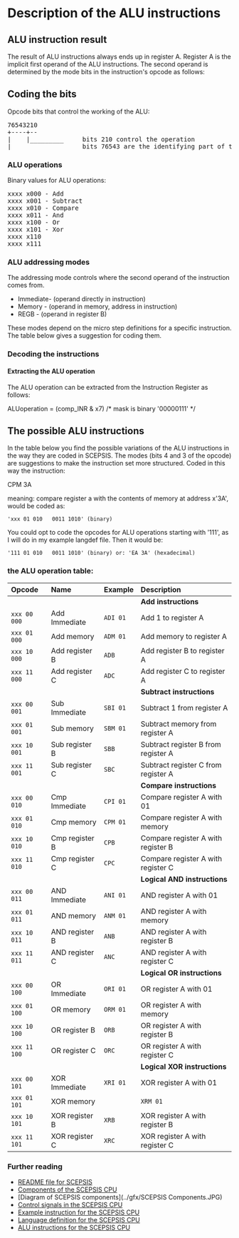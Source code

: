 # Description of the ALU instructions

## ALU instruction result
The result of ALU instructions always ends up in register A. Register A is
the implicit first operand of the ALU instructions. The second operand is
determined by the mode bits in the instruction's opcode as follows:

## Coding the bits
Opcode bits that control the working of the ALU:

<PRE>
76543210
+----+--
|    |_________		bits 210 control the operation
|______________		bits 76543 are the identifying part of the ALU ops
</PRE>

### ALU operations
Binary values for ALU operations:

<PRE>
xxxx x000 - Add
xxxx x001 - Subtract
xxxx x010 - Compare
xxxx x011 - And
xxxx x100 - Or
xxxx x101 - Xor
xxxx x110	
xxxx x111	
</PRE>

### ALU addressing modes
The addressing mode controls where the second operand of the instruction comes from. 

- Immediate- (operand directly in instruction)
- Memory   - (operand in memory, address in instruction)
- REGB     - (operand in register B)

These modes depend on the micro step definitions for a specific instruction. The table below gives a suggestion for coding them.

### Decoding the instructions

#### Extracting the ALU operation
The ALU operation can be extracted from the Instruction Register 
as follows:

 ALUoperation = (comp_INR & x7)	/* mask is binary '00000111' */

## The possible ALU instructions
In the table below you find the possible variations of the ALU instructions in the 
way they are coded in SCEPSIS. The modes (bits 4 and 3 of the opcode) are suggestions 
to make the instruction set more structured. Coded in this way the instruction:

 CPM 3A

meaning: compare register a with the contents of memory at address x'3A', would be coded as:

    'xxx 01 010   0011 1010' (binary)

You could opt to code the opcodes for ALU operations starting with '111', as I will do 
in my example langdef file. Then it would be:

    '111 01 010   0011 1010' (binary) or: 'EA 3A' (hexadecimal)

### the ALU operation table:

| Opcode	 	| Name				| Example 	| Description 							|
| :--- 		 	| :---  			| :--- 		| :---									|
| 			 	| 					| 			| **Add instructions**					|
| `xxx 00 000`	| Add Immediate 	| `ADI 01` 	| Add 1 to register A 					|
| `xxx 01 000`	| Add memory		| `ADM 01`	| Add memory to register A				|
| `xxx 10 000`	| Add register B	| `ADB`		| Add register B to register A			|
| `xxx 11 000`	| Add register C	| `ADC`		| Add register C to register A			|	
| 			 	| 					| 			| **Subtract instructions**				|
| `xxx 00 001`	| Sub Immediate 	| `SBI 01` 	| Subtract 1 from register A			|
| `xxx 01 001`	| Sub  memory		| `SBM 01`	| Subtract memory from register A		|
| `xxx 10 001`	| Sub register B	| `SBB`		| Subtract register B from register A	|
| `xxx 11 001`	| Sub register C	| `SBC`		| Subtract register C from register A	|	
| 			 	|					| 			| **Compare instructions**				|
| `xxx 00 010`	| Cmp Immediate 	| `CPI 01` 	| Compare register A with 01			|
| `xxx 01 010`	| Cmp  memory		| `CPM 01`	| Compare register A with memory		|
| `xxx 10 010`	| Cmp register B	| `CPB`		| Compare register A with register B	|
| `xxx 11 010`	| Cmp register C	| `CPC`		| Compare register A with register C	|	
| 				| 					| 			| **Logical AND instructions**			|
| `xxx 00 011`	| AND Immediate 	| `ANI 01` 	| AND register A with 01				|
| `xxx 01 011`	| AND memory		| `ANM 01`	| AND register A with memory			|
| `xxx 10 011`	| AND register B	| `ANB`		| AND register A with register B		|
| `xxx 11 011`	| AND register C	| `ANC`		| AND register A with register C		|	
| 				| 					| 			| **Logical OR instructions**			|
| `xxx 00 100`	| OR Immediate		| `ORI 01` 	| OR register A with 01					|
| `xxx 01 100`	| OR memory			| `ORM 01`	| OR register A with memory				|
| `xxx 10 100`	| OR register B		| `ORB`		| OR register A with register B			|
| `xxx 11 100`	| OR register C		| `ORC`		| OR register A with register C			|	
| 				| 					| 			| **Logical XOR instructions**			|
| `xxx 00 101`	| XOR Immediate		| `XRI 01` 	| XOR register A with 01				|
| `xxx 01 101`	| XOR memory|		| `XRM 01`	| XOR register A with memory			|
| `xxx 10 101`	| XOR register B	| `XRB`		| XOR register A with register B		|
| `xxx 11 101`	| XOR register C	| `XRC`		| XOR register A with register C		|	
	

### Further reading

- [README file for SCEPSIS](../README.md)
- [Components of the SCEPSIS CPU](./Components.md)
- [Diagram of SCEPSIS components](../gfx/SCEPSIS Components.JPG)
- [Control signals in the SCEPSIS CPU](./ControlSignals.md)
- [Example instruction for the SCEPSIS CPU](./Example.md)
- [Language definition for the SCEPSIS CPU](./Langdef.md)
- [ALU instructions for the SCEPSIS CPU](./ALUinstructions.md)

